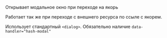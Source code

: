 Открывает модальное окно при переходе на якорь

Работает так же при переходе с внешнего ресурса по ссыле с якорем.

Использует стандартный `<dialog>`. Обязательно наличие `data-handler="hash-modal"`
